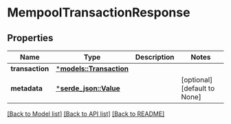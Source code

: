 # MempoolTransactionResponse

## Properties
Name | Type | Description | Notes
------------ | ------------- | ------------- | -------------
**transaction** | [***models::Transaction**](Transaction.md) |  | 
**metadata** | [***serde_json::Value**](.md) |  | [optional] [default to None]

[[Back to Model list]](../README.md#documentation-for-models) [[Back to API list]](../README.md#documentation-for-api-endpoints) [[Back to README]](../README.md)


